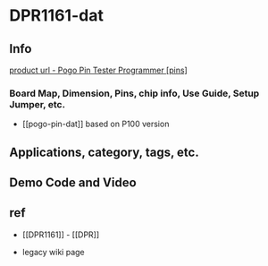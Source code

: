 

# DPR1161-dat

## Info

[product url - Pogo Pin Tester Programmer [pins]](https://www.electrodragon.com/product/pogo-pin-tester-programmer-pins/)




### Board Map, Dimension, Pins, chip info, Use Guide, Setup Jumper, etc.

- [[pogo-pin-dat]] based on P100 version 


## Applications, category, tags, etc. 

## Demo Code and Video





## ref 

- [[DPR1161]] - [[DPR]]



- legacy wiki page 
